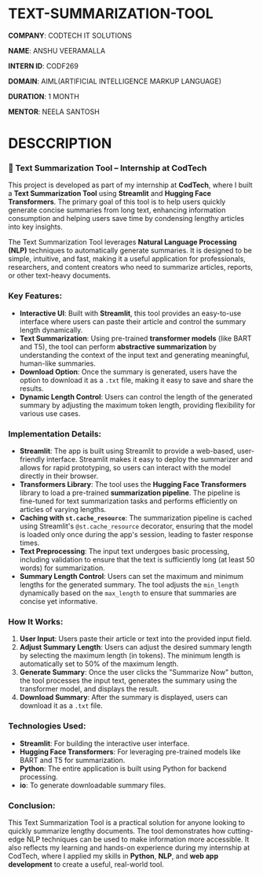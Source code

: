 # TEXT-SUMMARIZATION-TOOL

**COMPANY**: CODTECH IT SOLUTIONS

**NAME**: ANSHU VEERAMALLA

**INTERN ID**: CODF269

**DOMAIN**: AIML(ARTIFICIAL INTELLIGENCE MARKUP LANGUAGE)

**DURATION**: 1 MONTH

**MENTOR**: NEELA SANTOSH

# DESCCRIPTION

### 📄 Text Summarization Tool – Internship at CodTech

This project is developed as part of my internship at **CodTech**, where I built a **Text Summarization Tool** using **Streamlit** and **Hugging Face Transformers**. The primary goal of this tool is to help users quickly generate concise summaries from long text, enhancing information consumption and helping users save time by condensing lengthy articles into key insights.

The Text Summarization Tool leverages **Natural Language Processing (NLP)** techniques to automatically generate summaries. It is designed to be simple, intuitive, and fast, making it a useful application for professionals, researchers, and content creators who need to summarize articles, reports, or other text-heavy documents.

### **Key Features:**

- **Interactive UI**: Built with **Streamlit**, this tool provides an easy-to-use interface where users can paste their article and control the summary length dynamically.
- **Text Summarization**: Using pre-trained **transformer models** (like BART and T5), the tool can perform **abstractive summarization** by understanding the context of the input text and generating meaningful, human-like summaries.
- **Download Option**: Once the summary is generated, users have the option to download it as a `.txt` file, making it easy to save and share the results.
- **Dynamic Length Control**: Users can control the length of the generated summary by adjusting the maximum token length, providing flexibility for various use cases.

### **Implementation Details:**

- **Streamlit**: The app is built using Streamlit to provide a web-based, user-friendly interface. Streamlit makes it easy to deploy the summarizer and allows for rapid prototyping, so users can interact with the model directly in their browser.
- **Transformers Library**: The tool uses the **Hugging Face Transformers** library to load a pre-trained **summarization pipeline**. The pipeline is fine-tuned for text summarization tasks and performs efficiently on articles of varying lengths.
- **Caching with `st.cache_resource`**: The summarization pipeline is cached using Streamlit's `@st.cache_resource` decorator, ensuring that the model is loaded only once during the app's session, leading to faster response times.
- **Text Preprocessing**: The input text undergoes basic processing, including validation to ensure that the text is sufficiently long (at least 50 words) for summarization.
- **Summary Length Control**: Users can set the maximum and minimum lengths for the generated summary. The tool adjusts the `min_length` dynamically based on the `max_length` to ensure that summaries are concise yet informative.

### **How It Works:**

1. **User Input**: Users paste their article or text into the provided input field.
2. **Adjust Summary Length**: Users can adjust the desired summary length by selecting the maximum length (in tokens). The minimum length is automatically set to 50% of the maximum length.
3. **Generate Summary**: Once the user clicks the "Summarize Now" button, the tool processes the input text, generates the summary using the transformer model, and displays the result.
4. **Download Summary**: After the summary is displayed, users can download it as a `.txt` file.

### **Technologies Used:**

- **Streamlit**: For building the interactive user interface.
- **Hugging Face Transformers**: For leveraging pre-trained models like BART and T5 for summarization.
- **Python**: The entire application is built using Python for backend processing.
- **io**: To generate downloadable summary files.

### **Conclusion:**

This Text Summarization Tool is a practical solution for anyone looking to quickly summarize lengthy documents. The tool demonstrates how cutting-edge NLP techniques can be used to make information more accessible. It also reflects my learning and hands-on experience during my internship at CodTech, where I applied my skills in **Python**, **NLP**, and **web app development** to create a useful, real-world tool.


